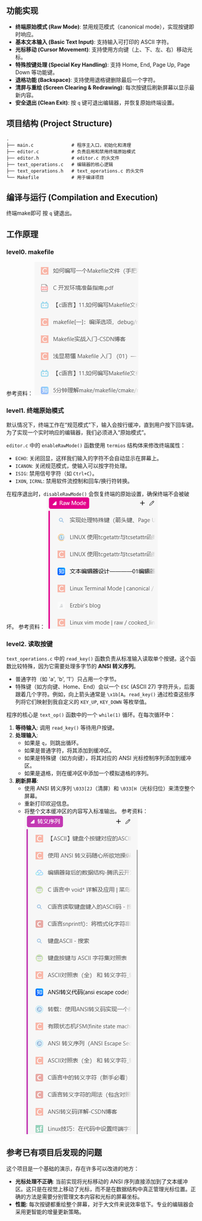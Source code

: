 ## 功能实现 

*   **终端原始模式 (Raw Mode)**: 禁用规范模式（canonical mode），实现按键即时响应。
*   **基本文本输入 (Basic Text Input)**: 支持输入可打印的 ASCII 字符。
*   **光标移动 (Cursor Movement)**: 支持使用方向键（上、下、左、右）移动光标。
*   **特殊按键处理 (Special Key Handling)**: 支持 Home, End, Page Up, Page Down 等功能键。
*   **退格功能 (Backspace)**: 支持使用退格键删除最后一个字符。
*   **清屏与重绘 (Screen Clearing & Redrawing)**: 每次按键后刷新屏幕以显示最新内容。
*   **安全退出 (Clean Exit)**: 按 `q` 键可退出编辑器，并恢复原始终端设置。

## 项目结构 (Project Structure)

```
.
├── main.c              # 程序主入口，初始化和清理
├── editor.c            # 负责启用和禁用终端原始模式
├── editor.h            # editor.c 的头文件
├── text_operations.c   # 编辑器的核心逻辑
├── text_operations.h   # text_operations.c 的头文件
└── Makefile            # 用于编译项目
```

## 编译与运行 (Compilation and Execution)
终端make即可
按 `q` 键退出。

## 工作原理 

### level0. makefile
参考资料：
![alt text](image.png)

### level1. 终端原始模式 

默认情况下，终端工作在“规范模式”下，输入会按行缓冲，直到用户按下回车键。为了实现一个实时响应的编辑器，我们必须进入“原始模式”。

`editor.c` 中的 `enableRawMode()` 函数使用 `termios` 结构体来修改终端属性：
- `ECHO`: 关闭回显，这样我们输入的字符不会自动显示在屏幕上。
- `ICANON`: 关闭规范模式，使输入可以按字符处理。
- `ISIG`: 禁用信号字符（如 `Ctrl+C`）。
- `IXON`, `ICRNL`: 禁用软件流控制和回车/换行符转换。

在程序退出时，`disableRawMode()` 会恢复终端的原始设置，确保终端不会被破坏。
参考资料：
![alt text](image-1.png)

### level2. 读取按键 

`text_operations.c` 中的 `read_key()` 函数负责从标准输入读取单个按键。这个函数比较特殊，因为它需要处理多字节的 **ANSI 转义序列**。

- 普通字符（如 'a', 'b', '1'）只占用一个字节。
- 特殊键（如方向键、Home、End）会以一个 `ESC` (ASCII 27) 字符开头，后面跟着几个字符。例如，向上箭头通常是 `\x1b[A`。`read_key()` 通过检查这些序列将它们映射到我自定义的 `KEY_UP`, `KEY_DOWN` 等枚举值。



程序的核心是 `text_op()` 函数中的一个 `while(1)` 循环。在每次循环中：
1.  **等待输入**: 调用 `read_key()` 等待用户按键。
2.  **处理输入**:
    *   如果是 `q`，则跳出循环。
    *   如果是普通字符，将其添加到缓冲区。
    *   如果是特殊键（如方向键），将其对应的 ANSI 光标控制序列添加到缓冲区。
    *   如果是退格，则在缓冲区中添加一个模拟退格的序列。
3.  **刷新屏幕**:
    *   使用 ANSI 转义序列 `\033[2J`（清屏）和 `\033[H`（光标归位）来清空整个屏幕。
    *   重新打印欢迎信息。
    *   将整个文本缓冲区的内容写入标准输出。
参考资料：
![alt text](image-2.png)


## 参考已有项目后发现的问题


这个项目是一个基础的演示，存在许多可以改进的地方：

*   **光标处理不正确**: 当前实现将光标移动的 ANSI 序列直接添加到了文本缓冲区。这只是在视觉上移动了光标，而不是在数据结构中真正管理光标位置。正确的方法是需要分别管理文本内容和光标的屏幕坐标。
*   **性能**: 每次按键都重绘整个屏幕，对于大文件来说效率低下。专业的编辑器会采用更智能的增量更新策略。

